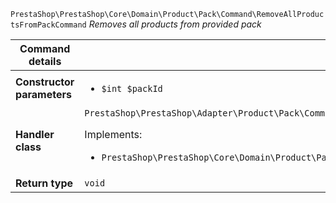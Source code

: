 `PrestaShop\PrestaShop\Core\Domain\Product\Pack\Command\RemoveAllProductsFromPackCommand`
_Removes all products from provided pack_

| Command details            |    |
| -------------------------- | -- |
| **Constructor parameters** | <ul> <li>`$int $packId`</li> </ul> |
| **Handler class**          | `PrestaShop\PrestaShop\Adapter\Product\Pack\CommandHandler\RemoveAllProductsFromPackHandler`  <p> Implements: </p> <ul>  <li>`PrestaShop\PrestaShop\Core\Domain\Product\Pack\CommandHandler\RemoveAllProductsFromPackHandlerInterface`</li>  |
| **Return type** |  `void`  |
